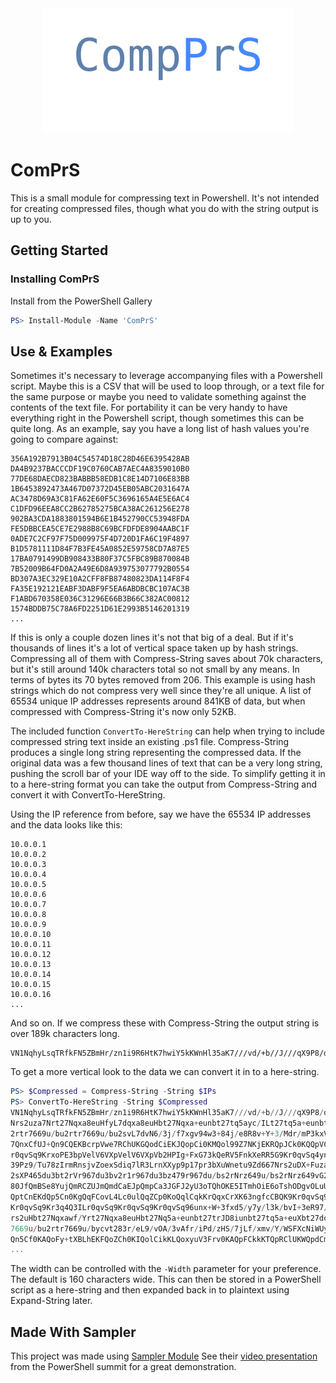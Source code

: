 <div align='center'>
<img src='Assets/comprs.svg' />
</div>

ComPrS
======
This is a small module for compressing text in Powershell.  It's not intended for creating compressed files, though what you do with the string output is up to you.

## Getting Started

### Installing ComPrS
Install from the PowerShell Gallery
```Powershell
PS> Install-Module -Name 'ComPrS'
```

## Use & Examples
Sometimes it's necessary to leverage accompanying files with a Powershell script.  Maybe this is a CSV that will be used to loop through, or a text file for the same purpose or maybe you need to validate something against the contents of the text file.  For portability it can be very handy to have everything right in the Powershell script, though sometimes this can be quite long.
As an example, say you have a long list of hash values you're going to compare against:
```
356A192B7913B04C54574D18C28D46E6395428AB
DA4B9237BACCCDF19C0760CAB7AEC4A8359010B0
77DE68DAECD823BABBB58EDB1C8E14D7106E83BB
1B6453892473A467D07372D45EB05ABC2031647A
AC3478D69A3C81FA62E60F5C3696165A4E5E6AC4
C1DFD96EEA8CC2B62785275BCA38AC261256E278
902BA3CDA1883801594B6E1B452790CC53948FDA
FE5DBBCEA5CE7E2988B8C69BCFDFDE8904AABC1F
0ADE7C2CF97F75D009975F4D720D1FA6C19F4897
B1D5781111D84F7B3FE45A0852E59758CD7A87E5
17BA0791499DB908433B80F37C5FBC89B870084B
7B52009B64FD0A2A49E6D8A939753077792B0554
BD307A3EC329E10A2CFF8FB87480823DA114F8F4
FA35E192121EABF3DABF9F5EA6ABDBCBC107AC3B
F1ABD670358E036C31296E66B3B66C382AC00812
1574BDDB75C78A6FD2251D61E2993B5146201319
...
```
If this is only a couple dozen lines it's not that big of a deal.  But if it's thousands of lines it's a lot of vertical space taken up by hash strings.  Compressing all of them with Compress-String saves about 70k characters, but it's still around 140k characters total so not small by any means. In terms of bytes its 70 bytes removed from 206.
This example is using hash strings which do not compress very well since they're all unique.  A list of 65534 unique IP addresses represents around 841KB of data, but when compressed with Compress-String it's now only 52KB.

The included function `ConvertTo-HereString` can help when trying to include compressed string text inside an existing .ps1 file.  Compress-String produces a single long string representing the compressed data.  If the original data was a few thousand lines of text that can be a very long string, pushing the scroll bar of your IDE way off to the side.  To simplify getting it in to a here-string format you can take the output from Compress-String and convert it with ConvertTo-HereString.

Using the IP reference from before, say we have the 65534 IP addresses and the data looks like this:
```
10.0.0.1
10.0.0.2
10.0.0.3
10.0.0.4
10.0.0.5
10.0.0.6
10.0.0.7
10.0.0.8
10.0.0.9
10.0.0.10
10.0.0.11
10.0.0.12
10.0.0.13
10.0.0.14
10.0.0.15
10.0.0.16
...
```
And so on.  If we compress these with Compress-String the output string is over 189k characters long.
```
VN1NqhyLsqTRfkFN5ZBmHr/zn1i9R6HtK7hwiY5kKWnHl35aK7///vd/+b//J///qX9P8/d0/D2df0/X39P99/T8Pb1/T/nt465kZ...
```
To get a more vertical look to the data we can convert it in to a here-string.
```Powershell
PS> $Compressed = Compress-String -String $IPs
PS> ConvertTo-HereString -String $Compressed
VN1NqhyLsqTRfkFN5ZBmHr/zn1i9R6HtK7hwiY5kKWnHl35aK7///vd/+b//J///qX9P8/d0/D2df0/X39P99/T8Pb1/T/nt465kZ7I72aHsUnYqu5Udy65118qfade6a9217lp3rbvWXeuuza7Nrg1/hbs2uza7
Nrs2uza7Nrt27Nqxa8euHfyL7dqxa8euHbt27Nqxa+eunbt27tq5ayc/ILt27tq5a+eunbt27dq1a9euXbt27drFz+OuXbt27dq1a/eu3bt279q9a/eu3bt28+O/a/eu3bv27Nqza8+uPbv27Nqza8+uPbxtu/bs
2rtr7669u/bu2rtr7669u/bu2svL7dvN6/3j/f7xgv94w3+84j/e8R8v+Y+3/Mdr/mP3kxV2DYtlMS22xbhYF/NCX0JgUnvGLo0JkQmVCZkJnQmhCaUJqQmtyRhSdslN6E0ITihOSE5oTohOqE7ITg4Lzi7lCekJ
7QnxCfUJ+Qn9CQEKBcrpVwe7RChUKGQodCiEKJQopCi0KMQol99Z7NKjEKRQpJCk0KQQpVClkKXQpdx+WbJLmkKbQpxCnUKeQp9CoEKhQqLy+C3NLpUKmQqdCqEKpQqpCq0KsQq1yut54H3AgUCvSq9Kr0qvSq9K
r0qvSq9KrxoPE3bpVelV6VXpVelV6VXpVb2HPIg+FxG73kQeRV5FnkXeRR5G9Kr0qvSq4ynGLr0qvSq9Kr0qvSq9Kr0qvSq96uENyC69Kr0qvSq9Kr0qvSq9Kr0qverp8flvN//9/p7y99S/p/l7Ov6e9tdef0/3
39Pz9/Tu78zIrmRnsjvZoexSdiq7lR3LrnXXyp9p17pr3bXuWnetu9Zd667Nrs2uDX+Fuza7Nrs2uza7Nrs2u3bs2rFrx64d/Ivt2rFrx64du3bs2rFr566du3bu2rlrJz8gu3bu2rlr566du3bt2rVr165du3bt
2sXP465du3bt2rVr967du3bv2r1r967du3bz479r967du/bs2rNrz649u/bs2rNrz649vG279uzau2vvrr279u7au2vvrr279u7ay8vt283r/eP9/vGC/3jDf7ziP97xHy/5j7f8x2v+Y/eTFXYNi2UxLbbFuFgX
80JfQmBSe8YujQmRCZUJmQmdCaEJpQmpCa3JGFJ2yU3oTQhOKE5ITmhOiE6oTshODgvOLuUJ6QntCfEJ9Qn5Cf0JAQoFyulXB7tEKFQoZCh0KIQolCikKLQoxCiX31ns0qMQpFCkkKTQpBClUKWQpdCl3H5Zskua
QptCnEKdQp5Cn0KgQqFCovL4Lc0ulQqZCp0KoQqlCqkKrQqxCrXK63ngfcCBQK9Kr0qvSq9Kr0qvSq9Kr0qvGg8TdulV6VXpVelV6VXpVelVvYc8iD4XEbveRB5FXkWeRd5FHkb0qvSq9KrjKcYuvSq9Kr0qvSq9
Kr0qvSq9Kr3q4Q3ILr0qvSq9Kr0qvSq9Kr0qvSq96unx+W+3fxd5/y7y/l3k/bvI+3eR97/9tdff0/339Pw9vfs7M7Ir2ZnsTnYou5Sdym5lx7Jr3bXyZ9q17lp3rbvWXeuudde6a7Nrs2vDX+Guza7Nrs2uza7N
rs2uHbt27Nqxawf/Yrt27Nqxa8euHbt27Nq5a+eunbt27trJD8iunbt27tq5a+euXbt27dq1a9euXbt28fO4a9euXbt27dq9a/eu3bt279q9a/eu3fz479q9a/euPbv27Nqza8+uPbv27Nqzaw9v2649u/bu2rtr
7669u/bu2rtr7669u/bycvt283r/eL9/vOA/3vAfr/iPd/zHS/7jLf/xmv/Y/WSFXcNiWUyLbTEu1sW80JcQmNSesUtjQmRCZUJmQmdCaEJpQmpCazKGlF1yE3oTghOKE5ITmhOiE6oTspPDgrNLeUJ6QntCfEJ9
Qn5Cf0KAQoFy+tXBLhEKFQoZCh0KIQolCikKLQoxyuV3Frv0KAQpFCkkKTQpRClUKWQpdCm3X5bskqbQphCnUKeQp9CnEKhQqJCoPH5Ls0ulQqZCp0KoQqlCqkKrQqxCrfJ6HngfcCDQq9Kr0qvSq9Kr0qvSq9Kr
...
```
The width can be controlled with the `-Width` parameter for your preference. The default is 160 characters wide.  This can then be stored in a PowerShell script as a here-string and then expanded back in to plaintext using Expand-String later.

## Made With Sampler
This project was made using [Sampler Module](https://github.com/gaelcolas/Sampler)
See their [video presentation](https://youtu.be/tAUCWo88io4?si=jq0f7omwll1PtUsN) from the PowerShell summit for a great demonstration.